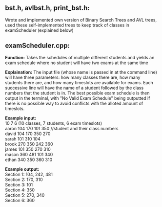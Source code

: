 ## bst.h, avlbst.h, print_bst.h:
Wrote and implemented own version of Binary Search Trees and AVL trees, used these self-implemented trees to keep track of classes in examScheduler (explained below)


## examScheduler.cpp:

**Function:** Takes the schedules of multiple different students and yields an exam schedule where no student will have two exams at the same time

**Explaination:** The input file (whose name is passed in at the command line) will have three parameters: how many classes there are, how many students there are, and how many timeslots are available for exams. Each successive line will have the name of a student followed by the class numbers that the student is in. The best possible exam schedule is then output in the terminal, with "No Valid Exam Schedule" being outputted if there is no possible way to avoid conflicts with the alloted amount of timeslots.

**Example input:** <br />
10 7 6                       (10 classes, 7 students, 6 exam timeslots) <br />
aaron 104 170 101 350      //student and their class numbers  <br />
david 104 170 350 270 <br />
sarah 101 310 104 <br />
brook 270 350 242 360 <br />
james 101 350 270 310 <br />
mason 360 481 101 340 <br />
ethan 340 350 360 310 <br />

**Example output:** <br />
Section 1: 104, 242, 481 <br />
Section 2: 170, 310 <br />
Section 3: 101 <br />
Section 4: 350 <br />
Section 5: 270, 340 <br />
Section 6: 360 <br />
